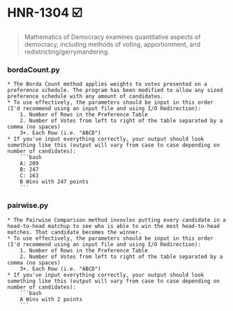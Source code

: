 # HNR-1304 :ballot_box_with_check:
>Mathematics of Democracy examines quantitative aspects of democracy, including methods of voting, apportionment, and redistricting/gerrymandering.
### bordaCount.py
	* The Borda Count method applies weights to votes presented on a preference schedule. The program has been modified to allow any sized preference schedule with any amount of candidates. 
	* To use effectively, the parameters should be input in this order (I'd recommend using an input file and using I/O Redirection):
		1. Number of Rows in the Preference Table
		2. Number of Votes from left to right of the table separated by a comma (no spaces)
		3+. Each Row (i.e. "ABCD")
	* If you've input everything correctly, your output should look something like this (output will vary from case to case depending on number of candidates):
		```bash
		A: 209
		B: 247
		C: 163
		B Wins with 247 points
		```
### pairwise.py
	* The Pairwise Comparison method invovles putting every candidate in a head-to-head matchup to see who is able to win the most head-to-head matches. That candidate becomes the winner. 
	* To use effectively, the parameters should be input in this order (I'd recommend using an input file and using I/O Redirection):
		1. Number of Rows in the Preference Table
		2. Number of Votes from left to right of the table separated by a comma (no spaces)
		3+. Each Row (i.e. "ABCD")
	* If you've input everything correctly, your output should look something like this (output will vary from case to case depending on number of candidates):
		```bash
		A Wins with 2 points
		```
